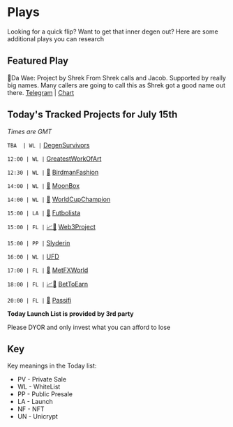 
# Plays

Looking for a quick flip? Want to get that inner degen out? Here are some additional plays you can research

## Featured Play

🐥Da Wae: Project by Shrek From Shrek calls and Jacob. Supported by really big names. Many callers are going to call this as Shrek got a good name out there.
[Telegram](https://t.me/DaWaeBSC) |  [Chart](https://app.nexuscrypto.com/token/bsc/0x96cc92de27cdcb873086c03d362f70160eaddfc2)

## Today's Tracked Projects for July 15th
_Times are GMT_

 `TBA  | WL |`  [DegenSurvivors](https://t.me/degensurvivors)

`12:00 | WL |`  [GreatestWorkOfArt](https://t.me/GWOAEN)

`12:30 | WL |` [📲](https://www.pinksale.finance/launchpad/0x636df130eEF84549C0eCe55DD60360A01AC3D6c1?chain=BSC) [BirdmanFashion](http://t.me/BirdmanFashion)

`14:00 | WL |` [📲](https://www.pinksale.finance/launchpad/0xa8f6E9bFb458EEa399878a0700227C524746b944?chain=BSC) [MoonBox](https://t.me/MoonBoxPortal)

`14:00 | WL |` [📲](https://www.pinksale.finance/launchpad/0x840477b3139fDA1df7C36394E8f67Efc83730540?chain=BSC) [WorldCupChampion](https://t.me/World_Cup_Champion_Global)

`15:00 | LA |` [📲](https://www.pinksale.finance/launchpad/0xd175b39Ecbe53C72c2EC16805052481150A70B7E?chain=BSC) [Futbolista](https://t.me/FutbolistaNFT)

`15:00 | FL |` [📈](https://app.nexuscrypto.com/token/bsc/0x1aeb3f66d96bfaf74fcbd15dc21798de36f6f933)[📲](https://www.pinksale.finance/launchpad/0x46Ad383e5D5D4E275d4af1a6E55C14b552CC69fE?chain=BSC) [Web3Project](https://t.me/TheWeb3Project)

`15:00 | PP |`  [Slyderin](https://t.me/SlyderinTale)

`16:00 | WL |`  [UFD](https://t.me/ufdtoken)

`17:00 | FL |` [📲](https://www.pinksale.finance/launchpad/0xF74B8F139fd76E92030b5Ca785782C68D4db8694?chain=BSC) [MetFXWorld](http://t.me/METFXWORLD)

`18:00 | FL |` [📈](https://app.nexuscrypto.com/token/bsc/0x5d7f9c9f3f901f2c1b576b8d81bd4165647855a4)[📲](https://www.pinksale.finance/launchpad/0x346e9f2e9e9b4324bfd28a538a12a2366dcbee9c?chain=BSC) [BetToEarn](https://t.me/bteBSC)

`20:00 | FL |` [📲](https://www.pinksale.finance/launchpad/0x1a658F60B583600dC5dd5fb75b4D38729102dd19?chain=BSC) [Passifi](https://t.me/Passifi_Official)

**Today Launch List is provided by 3rd party**

Please DYOR and only invest what you can afford to lose

## Key
Key meanings in the Today list:

- PV - Private Sale
- WL - WhiteList
- PP - Public Presale
- LA - Launch
- NF - NFT
- UN - Unicrypt